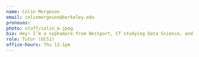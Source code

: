 ```yaml
---
name: Colin Morgeson
email: colinmorgeson@berkeley.edu
pronouns:
photo: staff/colin_m.jpeg
bio: Hey! I’m a sophomore from Westport, CT studying Data Science, and I enjoy writing, producing, and listening to music, playing tennis, and going on spontaneous adventures.
role: Tutor (UCS1)
office-hours: Thu 12-1pm
---
```

